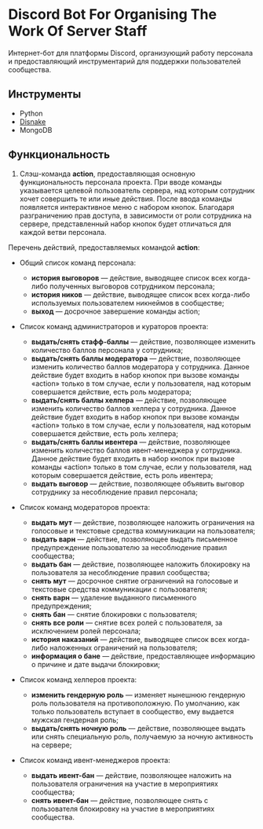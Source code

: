 # Discord Bot For Organising The Work Of Server Staff
Интернет-бот для платформы Discord, организующий работу персонала и предоставляющий инструментарий для поддержки пользователей сообщества.

## Инструменты
- Python
- [Disnake](https://docs.disnake.dev/en/stable/)
- MongoDB

## Функциональность
1. Слэш-команда **action**, предоставляющая основную функциональность персонала проекта.
  При вводе команды указывается целевой пользователь сервера, над которым сотрудник хочет совершить те или иные действия.
  После ввода команды появляется интерактивное меню с набором кнопок.
  Благодаря разграничению прав доступа, в зависимости от роли сотрудника на сервере, представленный набор кнопок будет отличаться для каждой ветви персонала.

  Перечень действий, предоставляемых командой **action**:
  
  - Общий список команд персонала:
    - **история выговоров** — действие, выводящее список всех когда-либо полученных выговоров сотрудником персонала;
    - **история ников** — действие, выводящее список всех когда-либо используемых пользователем никнеймов в сообществе;
    - **выход** — досрочное завершение команды action;
      
  - Список команд администраторов и кураторов проекта:
    - **выдать/снять стафф-баллы** — действие, позволяющее изменить количество баллов персонала у сотрудника;
    - **выдать/снять баллы модератора** — действие, позволяющее изменить количество баллов модератора у сотрудника.
      Данное действие будет входить в набор кнопок при вызове команды «action» только в том случае, если у пользователя, над которым совершается действие, есть роль модератора;
    - **выдать/снять баллы хелпера** — действие, позволяющее изменить количество баллов хелпера у сотрудника.
      Данное действие будет входить в набор кнопок при вызове команды «action» только в том случае, если у пользователя, над которым совершается действие, есть роль хелпера;
    - **выдать/снять баллы ивентера** — действие, позволяющее изменить количество баллов ивент-менеджера у сотрудника.
      Данное действие будет входить в набор кнопок при вызове команды «action» только в том случае, если у пользователя, над которым совершается действие, есть роль ивентера;
    - **выдать выговор** — действие, позволяющее объявить выговор сотруднику за несоблюдение правил персонала;
      
  - Список команд модераторов проекта:
    - **выдать мут** — действие, позволяющее наложить ограничения на голосовые и текстовые средства коммуникации на пользователя;
    - **выдать варн** — действие, позволяющее выдать письменное предупреждение пользователю за несоблюдение правил сообщества;
    - **выдать бан** — действие, позволяющее наложить блокировку на пользователя за несоблюдение правил сообщества;
    - **снять мут** — досрочное снятие ограничений на голосовые и текстовые средства коммуникации с пользователя;
    - **снять варн** — удаление выданного письменного предупреждения;
    - **снять бан** — снятие блокировки с пользователя;
    - **снять все роли** — снятие всех ролей с пользователя, за исключением ролей персонала;
    - **история наказаний** — действие, выводящее список всех когда-либо наложенных ограничений на пользователя;
    - **информация о бане** — действие, предоставляющее информацию о причине и дате выдачи блокировки;
   
  - Список команд хелперов проекта:
    - **изменить гендерную роль** — изменяет нынешнюю гендерную роль пользователя на противоположную.
      По умолчанию, как только пользователь вступает в сообщество, ему выдается мужская гендерная роль;
    - **выдать/снять ночную роль** — действие, позволяющее выдать или снять специальную роль, получаемую за ночную активность на сервере;
   
  - Список команд ивент-менеджеров проекта:
    - **выдать ивент-бан** — действие, позволяющее наложить на пользователя ограничения на участие в мероприятиях сообщества;
    - **снять ивент-бан** — действие, позволяющее снять с пользователя блокировку на участие в мероприятиях сообщества.
